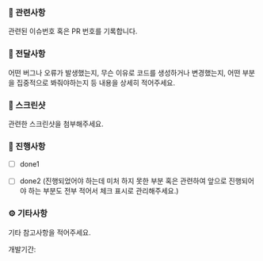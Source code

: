 ### 🚩 관련사항
관련된 이슈번호 혹은 PR 번호를 기록합니다.


### 📢 전달사항
어떤 버그나 오류가 발생했는지,
무슨 이유로 코드를 생성하거나 변경했는지,
어떤 부분을 집중적으로 봐줘야하는지 등
내용을 상세히 적어주세요.


### 📸 스크린샷
관련한 스크린샷을 첨부해주세요.


### 📃 진행사항
- [ ] done1
- [ ] done2 (진행되었어야 하는데 미처 하지 못한 부분 혹은 관련하여 앞으로 진행되어야 하는 부분도 전부 적어서 체크 표시로 관리해주세요.)


### ⚙️ 기타사항
기타 참고사항을 적어주세요.

개발기간: 